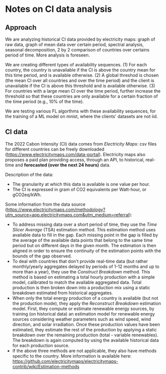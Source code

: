 # Notes on CI data analysis

## Approach

We are analyzing historical CI data provided by electricity maps: graph of raw data, graph of mean data over certain period, spectral analysis, seasonal decomposition, 2 by 2 comparison of countries over certains period of time. More analysis is foreseen.

We are creating different types of availability sequences. (1) For each country, the country is unavailable if the CI is above the country mean for this time period, and is available otherwise. (2) A global threshod is chosen (the mean CI over all countries and over the time period) and the client is unavailable if the CI is above this threshold and is available otherwise. (3) For countries with a large mean CI over the time period, further increase the threshold so that these countries are only available for a certain fraction of the time period (e.g., 10% of the time).

We are testing various FL algorthms with these availability sequences, for the training of a ML model on mnist, where the clients' datasets are not iid.


<!-- ### Charasterisitics of the problem.

**About the CI data that will be available to our algorithm:**
- Is the CI time-varying or constant over time? 
- If it is time varying, what is the time-granularity of the CI data (raw hourly values, daily mean value, monthly mean value, etc.)?
- Over which period do we have access to the CI data? 
- Is the CI data deterministic or stochastic?

**About the data distribution over the clients:**
- Do the clients have the same data or a subset of the data?
- If each client has a subset of the data, what are the characteritics of this data?

**About the cost/loss:** it includes
- environmental cost of the computations
- duration cost
- environmental cost of transfering weights/gradients

**About the FL algorithm:** What FL algorithm do we use?

### To do

Questions about the data:
- Are the CI or the different countries correlated?

Ideas: 
- Seasonal-Trend decomposition using LOESS (STL) -->


## CI data

The 2022 Cabon Intensity (CI) data comes from *Electricity Maps*: csv files for different countries can be freely downloaded (https://www.electricitymaps.com/data-portal).
Electricity maps also proposes a paid plan providing access, through an API, to historical, real-time and **forecasted (over the next 24 hours)** data.

Description of the data:
- The granularity at which this data is available is one value per hour.
- The CI is expressed in gram of CO2 equivalents per Watt-hour, or gCO2eq/kWh.

Some information from the data source (https://www.electricitymaps.com/methodology?utm_source=app.electricitymaps.com&utm_medium=referral):
- To address missing data over a short period of time, they use the *Time Slicer Average* (TSA) estimation method. This estimation method uses available data to fill in the gap. Each missing point in the gap is filled by the average of the available data points that belong to the same time period but on different days in the given month. The estimation is then aligned in order to ensure the continuity of the estimation points with the bounds of the gap observed.
- To deal with countries that don't provide real-time data (but rather monthly/yearly aggregates delayed by periods of 1-12 months and up to more than a year), they use the *Construct Breakdown* method. This method is based on estimating a total hourly production with a simple model, calibrated to match the available aggregated data. Total production is then broken down into a production mix using a static breakdown estimated from historical aggregates.
- When only the total energy production of a country is available (but not the production mode), they apply the *Reconstruct Breakdown* estimation model. First, they compute or estimate renewable energy sources, by training (on historical data) an estimation model for renewable energy sources considering weather parameters such as wind speed, wind direction, and solar irradiation. Once these production values have been estimated, they estimate the rest of the production by applying a static breakdown over the remaining production (total - variable renewables). The breakdown is again computed by using the available historical data for each production source.
 - If the above three methods are not applicable, they also have methods specific to the country. More information is available here: https://github.com/electricitymaps/electricitymaps-contrib/wiki/Estimation-methods

